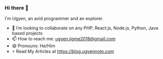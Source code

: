 

### Hi there 👋

I'm Ugyen, an avid programmer and an explorer.
- 👯 I’m looking to collaborate on any PHP, React.js, Node.js, Python, Java based projects
- 📫 How to reach me: ugyen.jigme2018@gmail.com
- 😄 Pronouns: He/Him
- ⚡ Read My Articles at https://blog.ugyennote.com

<!--
**Ugyenjigmerangdrel/Ugyenjigmerangdrel** is a ✨ _special_ ✨ repository because its `README.md` (this file) appears on your GitHub profile.

Here are some ideas to get you started:

- 🔭 I’m currently working on ...
- 🌱 I’m currently learning ...
- 👯 I’m looking to collaborate on ...
- 🤔 I’m looking for help with ...
- 💬 Ask me about ...
- 📫 How to reach me: ...
- 😄 Pronouns: ...
- ⚡ Fun fact: ...
-->
